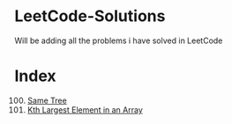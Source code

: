 # LeetCode-Solutions
Will be adding all the problems i have solved in LeetCode

# Index
100. [Same Tree](https://github.com/ahinshapiro/LeetCode-Solutions/blob/main/SameTree.java)
215. [Kth Largest Element in an Array](https://github.com/ahinshapiro/LeetCode-Solutions/blob/main/Kth%20Largest%20Element%20in%20an%20Array.java)
